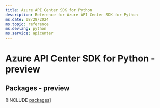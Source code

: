 ```yaml
---
title: Azure API Center SDK for Python
description: Reference for Azure API Center SDK for Python
ms.date: 08/28/2024
ms.topic: reference
ms.devlang: python
ms.service: apicenter
---
```

# Azure API Center SDK for Python - preview
## Packages - preview
[!INCLUDE [packages](api-center-index.md)]